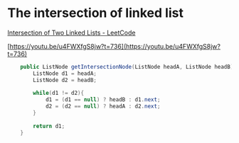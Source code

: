# The intersection of linked list

[Intersection of Two Linked Lists - LeetCode](https://leetcode.com/problems/intersection-of-two-linked-lists)

[https://youtu.be/u4FWXfgS8jw?t=736](https://youtu.be/u4FWXfgS8jw?t=736)

```java
	public ListNode getIntersectionNode(ListNode headA, ListNode headB) {
        ListNode d1 = headA;
        ListNode d2 = headB;
        
        while(d1 != d2){
            d1 = (d1 == null) ? headB : d1.next;
            d2 = (d2 == null) ? headA : d2.next;
        }
        
        return d1;
    }
```